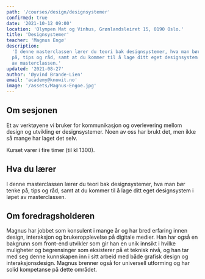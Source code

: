 ```yaml
---
path: '/courses/design/designsystemer'
confirmed: true
date: '2021-10-12 09:00'
location: 'Olympen Mat og Vinhus, Grønlandsleiret 15, 0190 Oslo.'
title: 'Designsystemer'
teacher: 'Magnus Engø'
description:
  'I denne masterclassen lærer du teori bak designsystemer, hva man bør tenke
  på, tips og råd, samt at du kommer til å lage ditt eget designsystem i løpet
  av masterclassen.'
updated: '2021-08-27'
author: 'Øyvind Brande-Lien'
email: 'academy@knowit.no'
image: '/assets/Magnus-Engoe.jpg'
---
```


## Om sesjonen

Et av verktøyene vi bruker for kommunikasjon og overlevering mellom design og
utvikling er designsystemer. Noen av oss har brukt det, men ikke så mange har
laget det selv.

Kurset varer i fire timer (til kl 1300).

## Hva du lærer

I denne masterclassen lærer du teori bak designsystemer, hva man bør tenke på,
tips og råd, samt at du kommer til å lage ditt eget designsystem i løpet av
masterclassen.

## Om foredragsholderen

Magnus har jobbet som konsulent i mange år og har bred erfaring innen design,
interaksjon og brukeropplevelse på digitale medier. Han har også en bakgrunn
som front-end utvikler som gir han en unik innsikt i hvilke muligheter og
begrensinger som eksisterer på et teknisk nivå, og han tar med seg denne
kunnskapen inn i sitt arbeid med både grafisk design og interaksjonsdesign.
Magnus brenner også for universell utforming og har solid kompetanse på dette
området.
